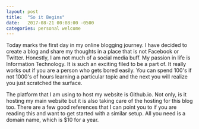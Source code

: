 ```yaml
---
layout: post
title:  "So it Begins"
date:   2017-08-21 00:08:00 -0500
categories: personal welcome
---
```

Today marks the first day in my online blogging journey. I have decided to create a blog and share my thoughts in a place
that is not Facebook or Twitter. Honestly, I am not much of a social media buff. My passion in life is Information Technology.
It is such an exciting filed to be a part of. It really works out if you are a person who gets bored easily. You can spend
100's if not 1000's of hours learning a particular topic and the next you will realize you just scratched the surface.


The platform that I am using to host my website is Github.io. Not only, is it hosting my main website but it is also taking
care of the hosting for this blog too. There are a few good references that I can point you to if you are reading this and
want to get started with a similar setup. All you need is a domain name, which is $10 for a year.
